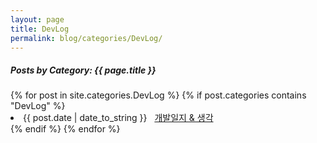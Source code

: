 ```yaml
---
layout: page
title: DevLog
permalink: blog/categories/DevLog/
---
```


<h5>Posts by Category: {{ page.title }}</h5>

<div class="card">
  {% for post in site.categories.DevLog %}
    {% if post.categories contains "DevLog" %}
      <li class="category-posts">
        <span>{{ post.date | date_to_string }}</span>
        &nbsp;
        <a href="{{ post.url }}">개발일지 & 생각</a>
      </li>
    {% endif %}
  {% endfor %}
</div>
